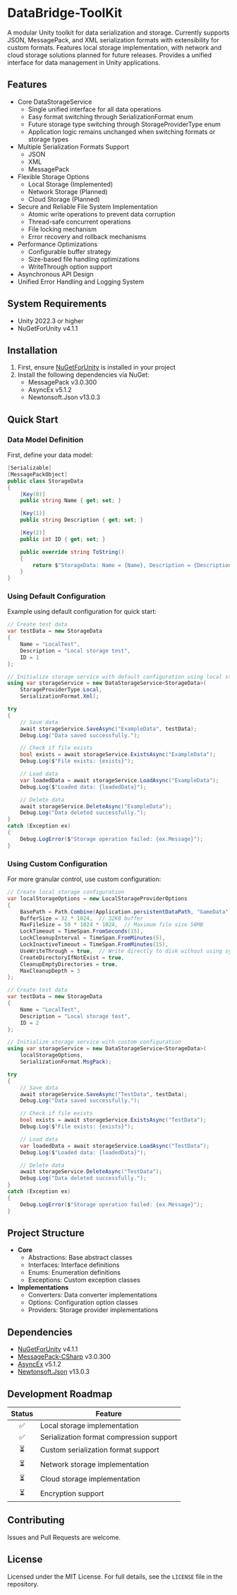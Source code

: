 # DataBridge-ToolKit

A modular Unity toolkit for data serialization and storage. Currently supports JSON, MessagePack, and XML serialization formats with extensibility for custom formats. Features local storage implementation, with network and cloud storage solutions planned for future releases. Provides a unified interface for data management in Unity applications.

## Features

- Core DataStorageService
  - Single unified interface for all data operations
  - Easy format switching through SerializationFormat enum
  - Future storage type switching through StorageProviderType enum
  - Application logic remains unchanged when switching formats or storage types
- Multiple Serialization Formats Support
  - JSON
  - XML
  - MessagePack
- Flexible Storage Options
  - Local Storage (Implemented)
  - Network Storage (Planned)
  - Cloud Storage (Planned)
- Secure and Reliable File System Implementation
  - Atomic write operations to prevent data corruption
  - Thread-safe concurrent operations
  - File locking mechanism
  - Error recovery and rollback mechanisms
- Performance Optimizations
  - Configurable buffer strategy
  - Size-based file handling optimizations
  - WriteThrough option support
- Asynchronous API Design
- Unified Error Handling and Logging System

## System Requirements

- Unity 2022.3 or higher
- NuGetForUnity v4.1.1

## Installation

1. First, ensure [NuGetForUnity](https://github.com/GlitchEnzo/NuGetForUnity) is installed in your project
2. Install the following dependencies via NuGet:
   - MessagePack v3.0.300
   - AsyncEx v5.1.2
   - Newtonsoft.Json v13.0.3

## Quick Start

### Data Model Definition
First, define your data model:

```csharp
[Serializable]
[MessagePackObject]
public class StorageData
{
    [Key(0)]
    public string Name { get; set; }

    [Key(1)]
    public string Description { get; set; }

    [Key(2)]
    public int ID { get; set; }

    public override string ToString()
    {
        return $"StorageData: Name = {Name}, Description = {Description}, ID = {ID}";
    }
}
```

### Using Default Configuration
Example using default configuration for quick start:

```csharp
// Create test data
var testData = new StorageData
{
    Name = "LocalTest",
    Description = "Local storage test",
    ID = 1
};

// Initialize storage service with default configuration using local storage and XML serialization
using var storageService = new DataStorageService<StorageData>(
    StorageProviderType.Local, 
    SerializationFormat.Xml);

try
{
    // Save data
    await storageService.SaveAsync("ExampleData", testData);
    Debug.Log("Data saved successfully.");

    // Check if file exists
    bool exists = await storageService.ExistsAsync("ExampleData");
    Debug.Log($"File exists: {exists}");

    // Load data
    var loadedData = await storageService.LoadAsync("ExampleData");
    Debug.Log($"Loaded data: {loadedData}");

    // Delete data
    await storageService.DeleteAsync("ExampleData");
    Debug.Log("Data deleted successfully.");
}
catch (Exception ex)
{
    Debug.LogError($"Storage operation failed: {ex.Message}");
}
```

### Using Custom Configuration
For more granular control, use custom configuration:

```csharp
// Create local storage configuration
var localStorageOptions = new LocalStorageProviderOptions
{
    BasePath = Path.Combine(Application.persistentDataPath, "GameData"),
    BufferSize = 32 * 1024,  // 32KB buffer
    MaxFileSize = 50 * 1024 * 1024,  // Maximum file size 50MB
    LockTimeout = TimeSpan.FromSeconds(15),
    LockCleanupInterval = TimeSpan.FromMinutes(5),
    LockInactiveTimeout = TimeSpan.FromMinutes(15),
    UseWriteThrough = true,  // Write directly to disk without using system cache
    CreateDirectoryIfNotExist = true,
    CleanupEmptyDirectories = true,
    MaxCleanupDepth = 3
};

// Create test data
var testData = new StorageData
{
    Name = "LocalTest",
    Description = "Local storage test",
    ID = 2
};

// Initialize storage service with custom configuration
using var storageService = new DataStorageService<StorageData>(
    localStorageOptions, 
    SerializationFormat.MsgPack);

try
{
    // Save data
    await storageService.SaveAsync("TestData", testData);
    Debug.Log("Data saved successfully.");

    // Check if file exists
    bool exists = await storageService.ExistsAsync("TestData");
    Debug.Log($"File exists: {exists}");

    // Load data
    var loadedData = await storageService.LoadAsync("TestData");
    Debug.Log($"Loaded data: {loadedData}");

    // Delete data
    await storageService.DeleteAsync("TestData");
    Debug.Log("Data deleted successfully.");
}
catch (Exception ex)
{
    Debug.LogError($"Storage operation failed: {ex.Message}");
}
```

## Project Structure

- **Core**
  - Abstractions: Base abstract classes
  - Interfaces: Interface definitions
  - Enums: Enumeration definitions
  - Exceptions: Custom exception classes
- **Implementations**
  - Converters: Data converter implementations
  - Options: Configuration option classes
  - Providers: Storage provider implementations

## Dependencies

- [NuGetForUnity](https://github.com/GlitchEnzo/NuGetForUnity) v4.1.1
- [MessagePack-CSharp](https://github.com/MessagePack-CSharp/MessagePack-CSharp) v3.0.300
- [AsyncEx](https://github.com/StephenCleary/AsyncEx.git) v5.1.2
- [Newtonsoft.Json](https://github.com/JamesNK/Newtonsoft.Json) v13.0.3

## Development Roadmap

| Status | Feature |
|:------:|---------|
| ✅ | Local storage implementation |
| ✅ | Serialization format compression support |
| ⏳ | Custom serialization format support |
| ⏳ | Network storage implementation |
| ⏳ | Cloud storage implementation |
| ⏳ | Encryption support |

## Contributing

Issues and Pull Requests are welcome.

## License

Licensed under the MIT License. For full details, see the `LICENSE` file in the repository.
